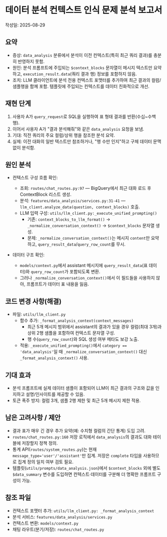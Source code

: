 # 데이터 분석 컨텍스트 인식 문제 분석 보고서

작성일: 2025-08-29

## 요약

- 증상: `data_analysis` 분류에서 분석이 이전 컨텍스트(특히 최근 쿼리 결과)를 충분히 반영하지 못함.
- 원인: 분석 프롬프트에 주입되는 `$context_blocks` 문자열이 메시지 텍스트만 요약하고, `execution_result.data`(쿼리 결과 행) 정보를 포함하지 않음.
- 조치: LLM 클라이언트에 분석 전용 컨텍스트 포맷터를 추가하여 최근 결과의 컬럼/샘플행을 함께 포함. 템플릿에 주입되는 컨텍스트를 데이터 친화적으로 개선.

## 재현 단계

1. 사용자 A가 `query_request`로 SQL을 실행하여 표 형태 결과를 반환(수십~수백 행).
2. 이어서 사용자 A가 "결과 분석해줘"와 같은 `data_analysis` 요청을 보냄.
3. 기대: 직전 쿼리의 주요 컬럼/상위 행을 참조한 분석 요약.
4. 실제: 이전 대화의 일반 텍스트만 참조하거나, "행 수만 인지"하고 구체 데이터 문맥 없이 분석함.

## 원인 분석

- 컨텍스트 구성 흐름 확인:
  - 조회: `routes/chat_routes.py:97` — BigQuery에서 최근 대화 로드 후 ContextBlock 리스트 생성.
  - 분석: `features/data_analysis/services.py:31-41` — `llm_client.analyze_data(question, context_blocks)` 호출.
  - LLM 입력 구성: `utils/llm_client.py:_execute_unified_prompting()`
    - 기존: `context_blocks_to_llm_format()` → `_normalize_conversation_context()` → `$context_blocks` 문자열 생성.
    - 문제: `_normalize_conversation_context()`는 메시지 `content`만 요약하고, `query_result_data`/`query_row_count`를 무시.

- 데이터 구조 확인:
  - `models/context.py`에서 assistant 메시지에 `query_result_data`(표 데이터)와 `query_row_count`가 포함되도록 변환.
  - 그러나 `_normalize_conversation_context()`에서 이 필드들을 사용하지 않아, 프롬프트가 데이터 표 내용을 잃음.

## 코드 변경 사항(해결)

- 파일: `utils/llm_client.py`
  - 함수 추가: `_format_analysis_context(context_messages)`
    - 최근 5개 메시지 범위에서 assistant의 결과가 있을 경우 컬럼(최대 3개)과 상위 2행 샘플을 포함하여 컨텍스트 문자열 구성.
    - 행 수(`query_row_count`)와 SQL 생성 여부 메타도 보강 노출.
  - 적용: `_execute_unified_prompting()`에서 `category == 'data_analysis'`일 때 `_normalize_conversation_context()` 대신 `_format_analysis_context()` 사용.

## 기대 효과

- 분석 프롬프트에 실제 데이터 샘플이 포함되어 LLM이 최근 결과의 구조와 값을 인지하고 설명/인사이트를 제공할 수 있음.
- 토큰 폭주 방지: 컬럼 3개, 샘플 2행 제한 및 최근 5개 메시지 제한 적용.

## 남은 고려사항 / 제안

- 결과 표가 매우 긴 경우 추가 요약(예: 수치형 컬럼의 간단 통계) 도입 고려.
- `routes/chat_routes.py:160` 저장 로직에서 `data_analysis`의 결과도 대화 테이블에 저장할지 정책 정의.
- 통계 API(`routes/system_routes.py`)는 현재 `message_type='user'/'assistant'`만 집계. 저장은 `complete` 타입을 사용하므로 집계 정의 일치 여부 검토 필요.
- 템플릿(`utils/prompts/data_analysis.json`)에서 `$context_blocks` 외에 별도 `$data_summary` 변수를 도입하면 컨텍스트·데이터를 구분해 더 명확한 프롬프트 구성이 가능.

## 참조 파일

- 컨텍스트 포맷터 추가: `utils/llm_client.py: _format_analysis_context`
- 분석 서비스: `features/data_analysis/services.py`
- 컨텍스트 변환: `models/context.py`
- 채팅 라우트(분기/저장): `routes/chat_routes.py`


